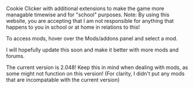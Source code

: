 Cookie Clicker with additional extensions to make the game more managable timewise and for "school" purposes.
Note: By using this website, you are accepting that I am not responsible for anything that happens to you in school or at home in relations to this!

To access mods, hover over the Mods/addons panel and select a mod.

I will hopefully update this soon and make it better with more mods and forums.

The current version is 2.048! Keep this in mind when dealing with mods, as some might not function on this version! (For clarity, I didn't put any mods that are incompatable with the current version)
